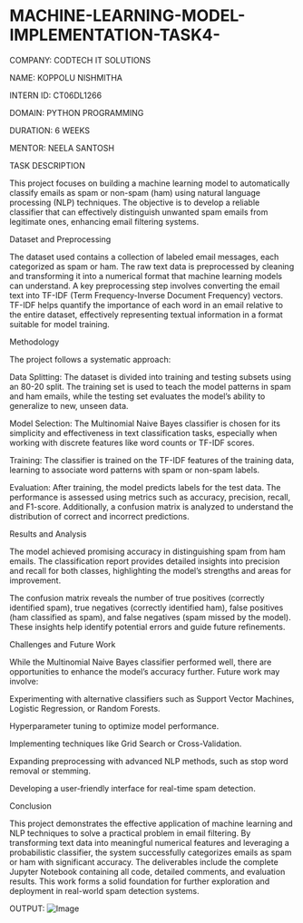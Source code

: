 # MACHINE-LEARNING-MODEL-IMPLEMENTATION-TASK4-

COMPANY: CODTECH IT SOLUTIONS

NAME: KOPPOLU NISHMITHA

INTERN ID: CT06DL1266

DOMAIN: PYTHON PROGRAMMING

DURATION: 6 WEEKS

MENTOR: NEELA SANTOSH

TASK DESCRIPTION

This project focuses on building a machine learning model to automatically classify emails as spam or non-spam (ham) using natural language processing (NLP) techniques. The objective is to develop a reliable classifier that can effectively distinguish unwanted spam emails from legitimate ones, enhancing email filtering systems.

Dataset and Preprocessing

The dataset used contains a collection of labeled email messages, each categorized as spam or ham. The raw text data is preprocessed by cleaning and transforming it into a numerical format that machine learning models can understand. A key preprocessing step involves converting the email text into TF-IDF (Term Frequency-Inverse Document Frequency) vectors. TF-IDF helps quantify the importance of each word in an email relative to the entire dataset, effectively representing textual information in a format suitable for model training.

Methodology

The project follows a systematic approach:

Data Splitting: The dataset is divided into training and testing subsets using an 80-20 split. The training set is used to teach the model patterns in spam and ham emails, while the testing set evaluates the model’s ability to generalize to new, unseen data.

Model Selection: The Multinomial Naive Bayes classifier is chosen for its simplicity and effectiveness in text classification tasks, especially when working with discrete features like word counts or TF-IDF scores.

Training: The classifier is trained on the TF-IDF features of the training data, learning to associate word patterns with spam or non-spam labels.

Evaluation: After training, the model predicts labels for the test data. The performance is assessed using metrics such as accuracy, precision, recall, and F1-score. Additionally, a confusion matrix is analyzed to understand the distribution of correct and incorrect predictions.

Results and Analysis

The model achieved promising accuracy in distinguishing spam from ham emails. The classification report provides detailed insights into precision and recall for both classes, highlighting the model’s strengths and areas for improvement.

The confusion matrix reveals the number of true positives (correctly identified spam), true negatives (correctly identified ham), false positives (ham classified as spam), and false negatives (spam missed by the model). These insights help identify potential errors and guide future refinements.

Challenges and Future Work

While the Multinomial Naive Bayes classifier performed well, there are opportunities to enhance the model’s accuracy further. Future work may involve:

Experimenting with alternative classifiers such as Support Vector Machines, Logistic Regression, or Random Forests.

Hyperparameter tuning to optimize model performance.

Implementing techniques like Grid Search or Cross-Validation.

Expanding preprocessing with advanced NLP methods, such as stop word removal or stemming.

Developing a user-friendly interface for real-time spam detection.

Conclusion

This project demonstrates the effective application of machine learning and NLP techniques to solve a practical problem in email filtering. By transforming text data into meaningful numerical features and leveraging a probabilistic classifier, the system successfully categorizes emails as spam or ham with significant accuracy. The deliverables include the complete Jupyter Notebook containing all code, detailed comments, and evaluation results. This work forms a solid foundation for further exploration and deployment in real-world spam detection systems.

OUTPUT:
![Image](https://github.com/user-attachments/assets/d298af0d-f443-482c-9f74-5c08bf9a086a)
